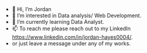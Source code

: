 - 👋 Hi, I’m Jordan
- 👀 I’m interested in Data analysis/ Web Development.
- 🌱 I’m currently learning Data Analyst.
- 📫 To reach me please reach out to  my LinkedIn https://www.linkedin.com/in/jordan-hayes0004/.
- or just leave a message under any of my works.

<!---
cus3d/cus3d is a ✨ special ✨ repository because its `README.md` (this file) appears on your GitHub profile.
You can click the Preview link to take a look at your changes.
--->
